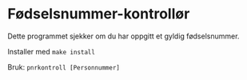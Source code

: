 # Fødselsnummer-kontrollør

Dette programmet sjekker om du har oppgitt et gyldig fødselsnummer.

Installer med `make install`

Bruk: `pnrkontroll [Personnummer]`
